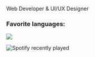 Web Developer & UI/UX Designer

### Favorite languages:
![](https://skillicons.dev/icons?i=typescript,python,rust)

![Spotify recently played](https://spotify-recently-played-readme.vercel.app/api?user=21hjina3d6m43a6rsoba7vjqy&unique={true|1|on|yes})
